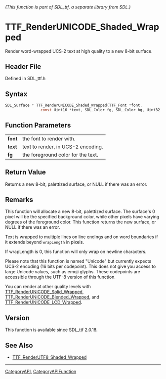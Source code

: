 ###### (This function is part of SDL_ttf, a separate library from SDL.)
# TTF_RenderUNICODE_Shaded_Wrapped

Render word-wrapped UCS-2 text at high quality to a new 8-bit surface.

## Header File

Defined in SDL_ttf.h

## Syntax

```c
SDL_Surface * TTF_RenderUNICODE_Shaded_Wrapped(TTF_Font *font,
                const Uint16 *text, SDL_Color fg, SDL_Color bg, Uint32 wrapLength);

```

## Function Parameters

|              |                                    |
| ------------ | ---------------------------------- |
| **font**     | the font to render with.           |
| **text**     | text to render, in UCS-2 encoding. |
| **fg**       | the foreground color for the text. |

## Return Value

Returns a new 8-bit, palettized surface, or NULL if there was an error.

## Remarks

This function will allocate a new 8-bit, palettized surface. The surface's
0 pixel will be the specified background color, while other pixels have
varying degrees of the foreground color. This function returns the new
surface, or NULL if there was an error.

Text is wrapped to multiple lines on line endings and on word boundaries if
it extends beyond `wrapLength` in pixels.

If wrapLength is 0, this function will only wrap on newline characters.

Please note that this function is named "Unicode" but currently expects
UCS-2 encoding (16 bits per codepoint). This does not give you access to
large Unicode values, such as emoji glyphs. These codepoints are accessible
through the UTF-8 version of this function.

You can render at other quality levels with
[TTF_RenderUNICODE_Solid_Wrapped](TTF_RenderUNICODE_Solid_Wrapped),
[TTF_RenderUNICODE_Blended_Wrapped](TTF_RenderUNICODE_Blended_Wrapped), and
[TTF_RenderUNICODE_LCD_Wrapped](TTF_RenderUNICODE_LCD_Wrapped).

## Version

This function is available since SDL_ttf 2.0.18.

## See Also

- [TTF_RenderUTF8_Shaded_Wrapped](TTF_RenderUTF8_Shaded_Wrapped)

----
[CategoryAPI](CategoryAPI), [CategoryAPIFunction](CategoryAPIFunction)


